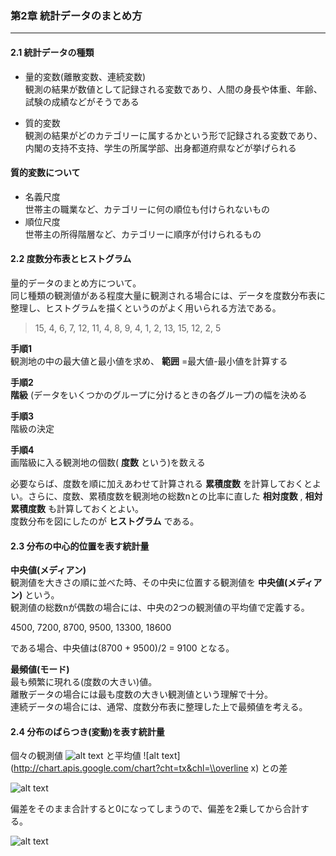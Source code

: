### 第2章 統計データのまとめ方
---

#### 2.1 統計データの種類  
* 量的変数(離散変数、連続変数)  
観測の結果が数値として記録される変数であり、人間の身長や体重、年齢、試験の成績などがそうである  

* 質的変数  
観測の結果がどのカテゴリーに属するかという形で記録される変数であり、内閣の支持不支持、学生の所属学部、出身都道府県などが挙げられる  

#### 質的変数について  
* 名義尺度  
世帯主の職業など、カテゴリーに何の順位も付けられないもの  
* 順位尺度  
世帯主の所得階層など、カテゴリーに順序が付けられるもの  


#### 2.2 度数分布表とヒストグラム  
量的データのまとめ方について。  
同じ種類の観測値がある程度大量に観測される場合には、データを度数分布表に整理し、ヒストグラムを描くというのがよく用いられる方法である。  

> 15, 4, 6, 7, 12, 11, 4, 8, 9, 4, 1, 2, 13, 15, 12, 2, 5  

**手順1**  
観測地の中の最大値と最小値を求め、 **範囲** =最大値-最小値を計算する  

**手順2**  
**階級** (データをいくつかのグループに分けるときの各グループ)の幅を決める  

**手順3**  
階級の決定  

**手順4**  
画階級に入る観測地の個数( **度数** という)を数える  

必要ならば、度数を順に加えあわせて計算される **累積度数** を計算しておくとよい。さらに、度数、累積度数を観測地の総数nとの比率に直した **相対度数** , **相対累積度数** も計算しておくとよい。  
度数分布を図にしたのが **ヒストグラム** である。  

#### 2.3 分布の中心的位置を表す統計量  

**中央値(メディアン)**  
観測値を大きさの順に並べた時、その中央に位置する観測値を **中央値(メディアン)** という。  
観測値の総数nが偶数の場合には、中央の2つの観測値の平均値で定義する。  

4500, 7200, 8700, 9500, 13300, 18600  

である場合、中央値は(8700 + 9500)/2 = 9100 となる。  

**最頻値(モード)**  
最も頻繁に現れる(度数の大きい)値。  
離散データの場合には最も度数の大きい観測値という理解で十分。  
連続データの場合には、通常、度数分布表に整理した上で最頻値を考える。  

#### 2.4 分布のばらつき(変動)を表す統計量  
個々の観測値 ![alt text](http://chart.apis.google.com/chart?cht=tx&chl=x_{i}) と平均値 ![alt text](http://chart.apis.google.com/chart?cht=tx&chl=\\overline x) との差  

![alt text](http://chart.apis.google.com/chart?cht=tx&chl=x_{i}-\\overlinex)  

偏差をそのまま合計すると0になってしまうので、偏差を2乗してから合計する。

![alt text](http://chart.apis.google.com/chart?cht=tx&chl=S=%5Csum_{i=1}^n(x_{i}-%5Coverlinex)%5E2)  



